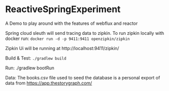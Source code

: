 # ReactiveSpringExperiment

A Demo to play around with the features of webflux and reactor

Spring cloud sleuth will send tracing data to zipkin. To run zipkin locally with docker run:
``` docker run -d -p 9411:9411 openzipkin/zipkin ```

Zipkin Ui will be running at http://localhost:9411/zipkin/

Build & Test:
``` ./gradlew build ```

Run:
 ./gradlew bootRun 
 
 
 Data:
 The books.csv file used to seed the database is a personal export of data from https://app.thestorygraph.com/
 
